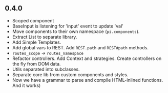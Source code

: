 ## 0.4.0
* Scoped component
* BaseInput is listening for 'input' event to update 'val'
* Move components to their own namespace (`pi.components`).
* Extract List to separate library.
* Add Simple Templates.
* Add global vars to REST. Add `REST.path` and `REST#path` methods.
* `routes_scope` -> `routes_namespace`
* Refactor controllers. Add Context and strategies. Create controllers on the fly from DOM data.
* Utils separated into subclasses.
* Separate core lib from custom components and styles.
* Now we have a grammar to parse and compile HTML-inlined functions. And it works)